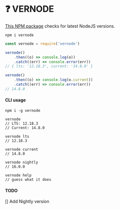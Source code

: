 # ❓ VERNODE

[This NPM package](https://www.npmjs.com/package/vernode) checks for latest NodeJS versions.

`npm i vernode`

````js
const vernode = require('vernode')

vernode()
    .then((o) => console.log(o))
    .catch((err) => console.error(err))
// { lts: '12.18.3', current: '14.8.0' }

vernode()
    .then((o) => console.log(o.current))
    .catch((err) => console.error(err))
// 14.8.0
````

#### CLI usage
`npm i -g vernode`

````
vernode
// LTS: 12.18.3
// Current: 14.8.0

vernode lts
// 12.18.3

vernode current
// 14.8.0

vernode nightly
// 16.0.0

vernode help
// guess what it does
````

#### TODO
[] Add Nightly version